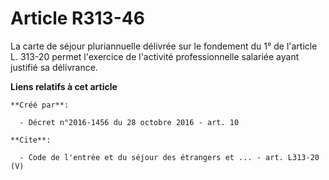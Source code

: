 # Article R313-46

La carte de séjour pluriannuelle délivrée sur le fondement du 1° de l'article L. 313-20 permet l'exercice de l'activité
professionnelle salariée ayant justifié sa délivrance.

**Liens relatifs à cet article**

	**Créé par**:

	  - Décret n°2016-1456 du 28 octobre 2016 - art. 10

	**Cite**:

	  - Code de l'entrée et du séjour des étrangers et ... - art. L313-20 (V)

